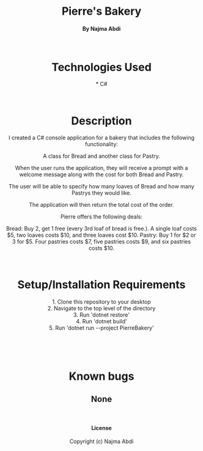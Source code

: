# <div align="center"> **Pierre's Bakery**</div>

#### <div align="center"> By Najma Abdi </div>  
<p>&nbsp;</p>

# <div align="center"> Technologies Used
<div align="center">* C#

<p>&nbsp;</p>

# <div align="center"> Description </div>
<div align="center"> I created a C# console application for a bakery that includes the following functionality:

A class for Bread and another class for Pastry.

When the user runs the application, they will receive a prompt with a welcome message along with the cost for both Bread and Pastry.

The user will be able to specify how many loaves of Bread and how many Pastrys they would like.

The application will then return the total cost of the order.

Pierre offers the following deals:

Bread: Buy 2, get 1 free (every 3rd loaf of bread is free.). A single loaf costs $5, two loaves costs $10, and three loaves cost $10.
Pastry: Buy 1 for $2 or 3 for $5. Four pastries costs $7, five pastries costs $9, and six pastries costs $10.

 </div>

<p>&nbsp;</p>


# <div align="center">Setup/Installation Requirements 
<div align="center">1. Clone this repository to your desktop 
<div align="center">2. Navigate to the top level of the directory
<div align="center">3. Run 'dotnet restore'
<div align="center">4. Run 'dotnet build'
<div align="center">5. Run 'dotnet run --project PierreBakery'

<p>&nbsp;</p>
<p>&nbsp;</p>


# <div align="center"> Known bugs </div>
## **None**
<p>&nbsp;</p>

#### License

Copyright (c)  Najma Abdi